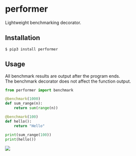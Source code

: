 # performer

Lightweight benchmarking decorator.

## Installation
```
$ pip3 install performer
```

## Usage

All benchmark results are output after the program ends.  
The benchmark decorator does not affect the function output.

```python
from performer import benchmark

@benchmark(1000)
def sum_range(n):
    return sum(range(n))

@benchmark(100)
def hello():
    return "Hello"

print(sum_range(100))
print(hello())
```
![](https://user-images.githubusercontent.com/13160198/63227978-9290ff80-c227-11e9-87d0-bf5e872b3e4f.png)